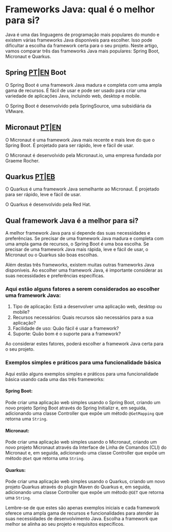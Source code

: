 # Frameworks Java: qual é o melhor para si?

Java é uma das linguagens de programação mais populares do mundo e existem várias frameworks Java disponíveis para escolher. Isso pode dificultar a escolha da framework certa para o seu projeto. Neste artigo, vamos comparar três das frameworks Java mais populares: Spring Boot, Micronaut e Quarkus.

## Spring [PT](SpringFramework_pt.md)|[EN](SpringFramework_en.md) Boot

O Spring Boot é uma framework Java madura e completa com uma ampla gama de recursos. É fácil de usar e pode ser usado para criar uma variedade de aplicações Java, incluindo web, desktop e mobile.

O Spring Boot é desenvolvido pela SpringSource, uma subsidiária da VMware.

## Micronaut [PT](micronaut_pt.md)|[EN](micronaut_en.md)

O Micronaut é uma framework Java mais recente e mais leve do que o Spring Boot. É projetado para ser rápido, leve e fácil de usar.

O Micronaut é desenvolvido pela Micronaut.io, uma empresa fundada por Graeme Rocher.

## Quarkus [PT](quarkus_pt.md)|[EB](quarkus_en.md)

O Quarkus é uma framework Java semelhante ao Micronaut. É projetado para ser rápido, leve e fácil de usar.

O Quarkus é desenvolvido pela Red Hat.

## Qual framework Java é a melhor para si?

A melhor framework Java para si depende das suas necessidades e preferências. Se precisar de uma framework Java madura e completa com uma ampla gama de recursos, o Spring Boot é uma boa escolha. Se precisar de uma framework Java mais rápida, leve e fácil de usar, o Micronaut ou o Quarkus são boas escolhas.

Além destas três frameworks, existem muitas outras frameworks Java disponíveis. Ao escolher uma framework Java, é importante considerar as suas necessidades e preferências específicas.

### Aqui estão alguns fatores a serem considerados ao escolher uma framework Java:

1. Tipo de aplicação: Está a desenvolver uma aplicação web, desktop ou mobile?
2. Recursos necessários: Quais recursos são necessários para a sua aplicação?
3. Facilidade de uso: Quão fácil é usar a framework?
4. Suporte: Quão bom é o suporte para a framework?

Ao considerar estes fatores, poderá escolher a framework Java certa para o seu projeto.

### Exemplos simples e práticos para uma funcionalidade básica

Aqui estão alguns exemplos simples e práticos para uma funcionalidade básica usando cada uma das três frameworks:

#### Spring Boot:

Pode criar uma aplicação web simples usando o Spring Boot, criando um novo projeto Spring Boot através do Spring Initializr e, em seguida, adicionando uma classe Controller que expõe um método `@GetMapping` que retorna uma `String`.

#### Micronaut:

Pode criar uma aplicação web simples usando o Micronaut, criando um novo projeto Micronaut através da Interface de Linha de Comandos (CLI) do Micronaut e, em seguida, adicionando uma classe Controller que expõe um método `@Get` que retorna uma `String`.

#### Quarkus:

Pode criar uma aplicação web simples usando o Quarkus, criando um novo projeto Quarkus através do plugin Maven do Quarkus e, em seguida, adicionando uma classe Controller que expõe um método `@GET` que retorna uma `String`.

Lembre-se de que estes são apenas exemplos iniciais e cada framework oferece uma ampla gama de recursos e funcionalidades para atender às suas necessidades de desenvolvimento Java. Escolha a framework que melhor se alinha ao seu projeto e requisitos específicos.
